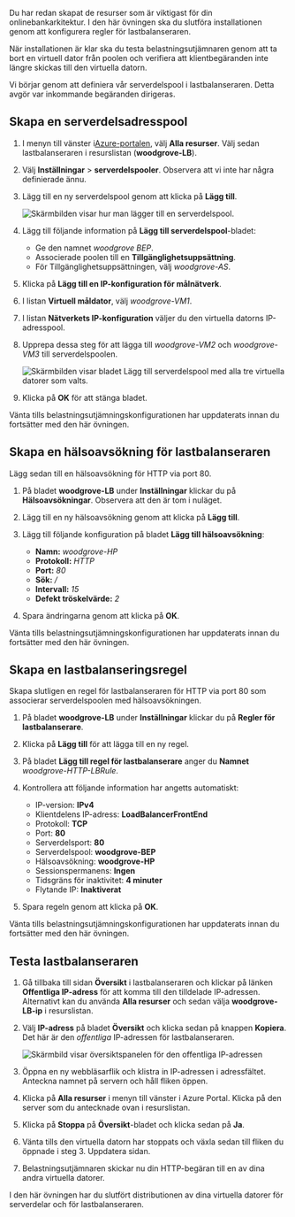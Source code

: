 Du har redan skapat de resurser som är viktigast för din onlinebankarkitektur. I den här övningen ska du slutföra installationen genom att konfigurera regler för lastbalanseraren.

När installationen är klar ska du testa belastningsutjämnaren genom att ta bort en virtuell dator från poolen och verifiera att klientbegäranden inte längre skickas till den virtuella datorn.

Vi börjar genom att definiera vår serverdelspool i lastbalanseraren. Detta avgör var inkommande begäranden dirigeras.

## <a name="create-a-backend-address-pool"></a>Skapa en serverdelsadresspool

1. I menyn till vänster i[Azure-portalen](https://portal.azure.com/learn.docs.microsoft.com?azure-portal=true), välj **Alla resurser**. Välj sedan lastbalanseraren i resurslistan (**woodgrove-LB**).

1. Välj **Inställningar** > **serverdelspooler**. Observera att vi inte har några definierade ännu.

1. Lägg till en ny serverdelspool genom att klicka på **Lägg till**.

    ![Skärmbilden visar hur man lägger till en serverdelspool.](../media/6-backend-pools.png)

1. Lägg till följande information på **Lägg till serverdelspool**-bladet:
    - Ge den namnet _woodgrove BEP_.
    - Associerade poolen till en **Tillgänglighetsuppsättning**.
    - För Tillgänglighetsuppsättningen, välj _woodgrove-AS_.

1. Klicka på **Lägg till en IP-konfiguration för målnätverk**.

1. I listan **Virtuell måldator**, välj _woodgrove-VM1_.

1. I listan **Nätverkets IP-konfiguration** väljer du den virtuella datorns IP-adresspool.

1. Upprepa dessa steg för att lägga till _woodgrove-VM2_ och _woodgrove-VM3_ till serverdelspoolen.

    ![Skärmbilden visar bladet Lägg till serverdelspool med alla tre virtuella datorer som valts.](../media/6-add-backend-pool.png)

1. Klicka på **OK** för att stänga bladet.

Vänta tills belastningsutjämningskonfigurationen har uppdaterats innan du fortsätter med den här övningen.

## <a name="create-a-health-probe-for-the-load-balancer"></a>Skapa en hälsoavsökning för lastbalanseraren

Lägg sedan till en hälsoavsökning för HTTP via port 80.

1. På bladet **woodgrove-LB** under **Inställningar** klickar du på **Hälsoavsökningar**. Observera att den är tom i nuläget.

1. Lägg till en ny hälsoavsökning genom att klicka på **Lägg till**.

1. Lägg till följande konfiguration på bladet **Lägg till hälsoavsökning**:
    - **Namn:** _woodgrove-HP_
    - **Protokoll:** _HTTP_
    - **Port:** _80_
    - **Sök:** _/_
    - **Intervall:** _15_
    - **Defekt tröskelvärde:** _2_

1. Spara ändringarna genom att klicka på **OK**.

Vänta tills belastningsutjämningskonfigurationen har uppdaterats innan du fortsätter med den här övningen.

## <a name="create-a-load-balancer-rule"></a>Skapa en lastbalanseringsregel

Skapa slutligen en regel för lastbalanseraren för HTTP via port 80 som associerar serverdelspoolen med hälsoavsökningen.

1. På bladet **woodgrove-LB** under **Inställningar** klickar du på **Regler för lastbalanserare**.

1. Klicka på **Lägg till** för att lägga till en ny regel.

1. På bladet **Lägg till regel för lastbalanserare** anger du **Namnet** _woodgrove-HTTP-LBRule_.

1. Kontrollera att följande information har angetts automatiskt:
    - IP-version: **IPv4**
    - Klientdelens IP-adress: **LoadBalancerFrontEnd**
    - Protokoll: **TCP**
    - Port: **80**
    - Serverdelsport: **80**
    - Serverdelspool: **woodgrove-BEP**
    - Hälsoavsökning: **woodgrove-HP**
    - Sessionspermanens: **Ingen**
    - Tidsgräns för inaktivitet: **4 minuter**
    - Flytande IP: **Inaktiverat**

1. Spara regeln genom att klicka på **OK**.

Vänta tills belastningsutjämningskonfigurationen har uppdaterats innan du fortsätter med den här övningen.

## <a name="test-the-load-balancer"></a>Testa lastbalanseraren

1. Gå tillbaka till sidan **Översikt** i lastbalanseraren och klickar på länken **Offentliga IP-adress** för att komma till den tilldelade IP-adressen. Alternativt kan du använda **Alla resurser** och sedan välja **woodgrove-LB-ip** i resurslistan.

1. Välj **IP-adress** på bladet **Översikt** och klicka sedan på knappen **Kopiera**. Det här är den _offentliga_ IP-adressen för lastbalanseraren.

    ![Skärmbild visar översiktspanelen för den offentliga IP-adressen](../media/6-public-ip.png)

1. Öppna en ny webbläsarflik och klistra in IP-adressen i adressfältet. Anteckna namnet på servern och håll fliken öppen.

1. Klicka på **Alla resurser** i menyn till vänster i Azure Portal. Klicka på den server som du antecknade ovan i resurslistan.

1. Klicka på **Stoppa** på **Översikt**-bladet och klicka sedan på **Ja**.

1. Vänta tills den virtuella datorn har stoppats och växla sedan till fliken du öppnade i steg 3. Uppdatera sidan.

1. Belastningsutjämnaren skickar nu din HTTP-begäran till en av dina andra virtuella datorer.

I den här övningen har du slutfört distributionen av dina virtuella datorer för serverdelar och för lastbalanseraren.
